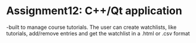 # Assignment12: C++/Qt application 
-built to manage course tutorials. The user can create watchlists, like tutorials, add/remove entries and get the watchlist in a .html or .csv format
